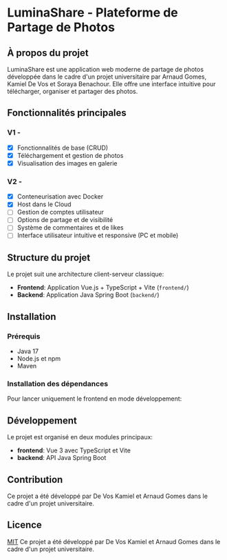# LuminaShare - Plateforme de Partage de Photos

## À propos du projet

LuminaShare est une application web moderne de partage de photos développée dans le cadre d'un projet universitaire par Arnaud Gomes, Kamiel De Vos et
Soraya Benachour. Elle offre une interface intuitive pour télécharger, organiser et partager des photos.

## Fonctionnalités principales

### V1 -

- [x] Fonctionnalités de base (CRUD)
- [x] Téléchargement et gestion de photos
- [x] Visualisation des images en galerie

### V2 -

- [x] Conteneurisation avec Docker
- [x] Host dans le Cloud
- [ ] Gestion de comptes utilisateur
- [ ] Options de partage et de visibilité
- [ ] Système de commentaires et de likes
- [ ] Interface utilisateur intuitive et responsive (PC et mobile)

## Structure du projet

Le projet suit une architecture client-serveur classique:

- **Frontend**: Application Vue.js + TypeScript + Vite (`frontend/`)
- **Backend**: Application Java Spring Boot (`backend/`)

## Installation

### Prérequis

- Java 17
- Node.js et npm
- Maven

### Installation des dépendances

Pour lancer uniquement le frontend en mode développement:

## Développement

Le projet est organisé en deux modules principaux:

- **frontend**: Vue 3 avec TypeScript et Vite
- **backend**: API Java Spring Boot

## Contribution

Ce projet a été développé par De Vos Kamiel et Arnaud Gomes dans le cadre d'un projet universitaire.

## Licence

[MIT](LICENSE)
Ce projet a été développé par De Vos Kamiel et Arnaud Gomes dans le cadre d'un projet universitaire.
